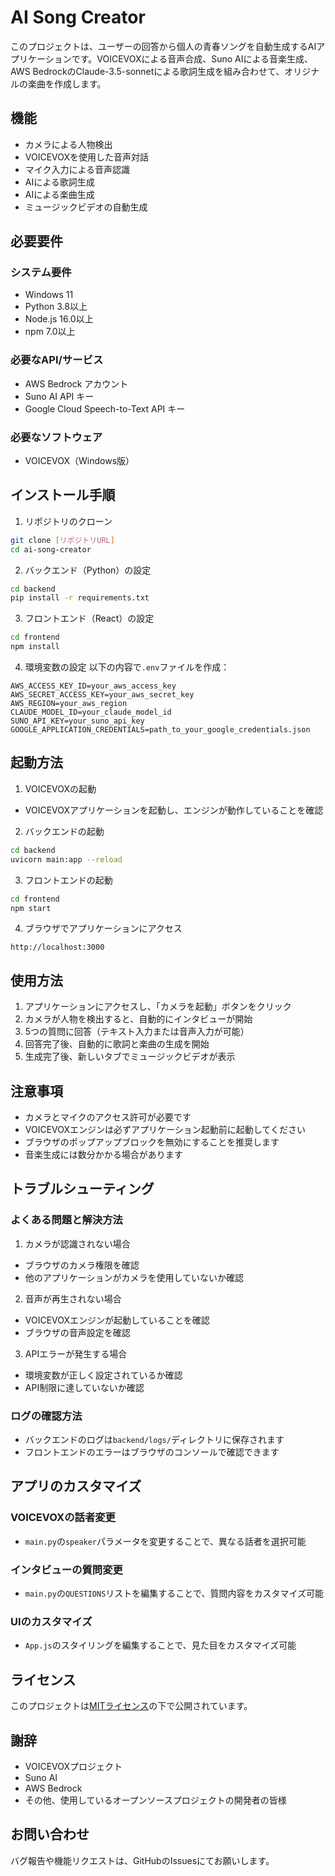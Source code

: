 # AI Song Creator

このプロジェクトは、ユーザーの回答から個人の青春ソングを自動生成するAIアプリケーションです。VOICEVOXによる音声合成、Suno AIによる音楽生成、AWS BedrockのClaude-3.5-sonnetによる歌詞生成を組み合わせて、オリジナルの楽曲を作成します。

## 機能

- カメラによる人物検出
- VOICEVOXを使用した音声対話
- マイク入力による音声認識
- AIによる歌詞生成
- AIによる楽曲生成
- ミュージックビデオの自動生成

## 必要要件

### システム要件
- Windows 11
- Python 3.8以上
- Node.js 16.0以上
- npm 7.0以上

### 必要なAPI/サービス
- AWS Bedrock アカウント
- Suno AI API キー
- Google Cloud Speech-to-Text API キー

### 必要なソフトウェア
- VOICEVOX（Windows版）

## インストール手順

1. リポジトリのクローン
```bash
git clone [リポジトリURL]
cd ai-song-creator
```

2. バックエンド（Python）の設定
```bash
cd backend
pip install -r requirements.txt
```

3. フロントエンド（React）の設定
```bash
cd frontend
npm install
```

4. 環境変数の設定
以下の内容で`.env`ファイルを作成：

```env
AWS_ACCESS_KEY_ID=your_aws_access_key
AWS_SECRET_ACCESS_KEY=your_aws_secret_key
AWS_REGION=your_aws_region
CLAUDE_MODEL_ID=your_claude_model_id
SUNO_API_KEY=your_suno_api_key
GOOGLE_APPLICATION_CREDENTIALS=path_to_your_google_credentials.json
```

## 起動方法

1. VOICEVOXの起動
- VOICEVOXアプリケーションを起動し、エンジンが動作していることを確認

2. バックエンドの起動
```bash
cd backend
uvicorn main:app --reload
```

3. フロントエンドの起動
```bash
cd frontend
npm start
```

4. ブラウザでアプリケーションにアクセス
```
http://localhost:3000
```

## 使用方法

1. アプリケーションにアクセスし、「カメラを起動」ボタンをクリック
2. カメラが人物を検出すると、自動的にインタビューが開始
3. 5つの質問に回答（テキスト入力または音声入力が可能）
4. 回答完了後、自動的に歌詞と楽曲の生成を開始
5. 生成完了後、新しいタブでミュージックビデオが表示

## 注意事項

- カメラとマイクのアクセス許可が必要です
- VOICEVOXエンジンは必ずアプリケーション起動前に起動してください
- ブラウザのポップアップブロックを無効にすることを推奨します
- 音楽生成には数分かかる場合があります

## トラブルシューティング

### よくある問題と解決方法

1. カメラが認識されない場合
- ブラウザのカメラ権限を確認
- 他のアプリケーションがカメラを使用していないか確認

2. 音声が再生されない場合
- VOICEVOXエンジンが起動していることを確認
- ブラウザの音声設定を確認

3. APIエラーが発生する場合
- 環境変数が正しく設定されているか確認
- API制限に達していないか確認

### ログの確認方法

- バックエンドのログは`backend/logs/`ディレクトリに保存されます
- フロントエンドのエラーはブラウザのコンソールで確認できます

## アプリのカスタマイズ

### VOICEVOXの話者変更
- `main.py`の`speaker`パラメータを変更することで、異なる話者を選択可能

### インタビューの質問変更
- `main.py`の`QUESTIONS`リストを編集することで、質問内容をカスタマイズ可能

### UIのカスタマイズ
- `App.js`のスタイリングを編集することで、見た目をカスタマイズ可能

## ライセンス

このプロジェクトは[MITライセンス](LICENSE)の下で公開されています。

## 謝辞

- VOICEVOXプロジェクト
- Suno AI
- AWS Bedrock
- その他、使用しているオープンソースプロジェクトの開発者の皆様

## お問い合わせ

バグ報告や機能リクエストは、GitHubのIssuesにてお願いします。